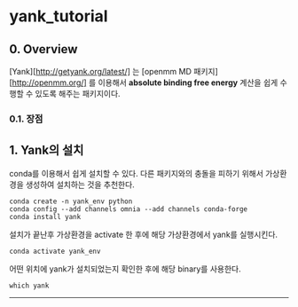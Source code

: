 # yank_tutorial
## 0. Overview 
[Yank][http://getyank.org/latest/] 는 [openmm MD 패키지][http://openmm.org/] 를 이용해서 **absolute binding free energy** 계산을 쉽게 수행할 수 있도록 해주는 패키지이다. 
### 0.1. 장점


## 1. Yank의 설치
conda를 이용해서 쉽게 설치할 수 있다.
다른 패키지와의 충돌을 피하기 위해서 가상환경을 생성하여 설치하는 것을 추천한다. 
    
    conda create -n yank_env python 
    conda config --add channels omnia --add channels conda-forge
    conda install yank  
    
설치가 끝난후 가상환경을 activate 한 후에 해당 가상환경에서 yank를 실행시킨다. 
 
    conda activate yank_env
    
어떤 위치에 yank가 설치되었는지 확인한 후에 해당 binary를 사용한다. 

    which yank
    
****
